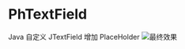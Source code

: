 # PhTextField
 Java 自定义 JTextField 增加 PlaceHolder
![最终效果](https://github.com/fuyukang/PhTextField/blob/master/%E6%9C%80%E7%BB%88%E6%95%88%E6%9E%9C.jpg)

